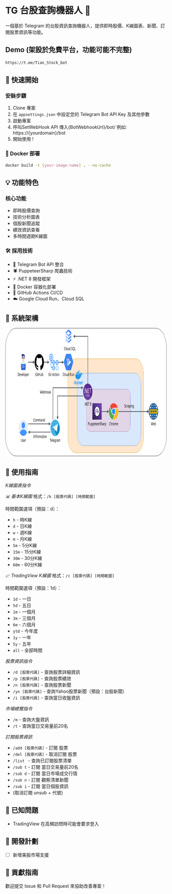 # TG 台股查詢機器人 🤖

一個基於 Telegram 的台股資訊查詢機器人，提供即時股價、K線圖表、新聞、訂閱股票資訊等功能。

## Demo (架設於免費平台，功能可能不完整)

```cmd
https://t.me/Tian_Stock_bot
```

## 🚀 快速開始

### 安裝步驟
1. Clone 專案
2. 在 `appsettings.json` 中設定您的 Telegram Bot API Key 及其他參數
3. 啟動專案
4. 呼叫SetWebHook API 傳入{BotWebhookUrl}/bot/ 例如: https://{yourdomain}/bot
5. 開始使用 !

### 🐳 Docker 部署
```bash
docker build -t [your-image-name] . --no-cache
```

## 💡 功能特色

### 核心功能
- 即時股價查詢
- 技術分析圖表
- 個股新聞追蹤
- 績效資訊查看
- 多時間週期K線圖

### 🛠️ 採用技術
- 🤖 Telegram Bot API 整合
- 🕷️ PuppeteerSharp 爬蟲技術
- ⚡  .NET 8 開發框架
- 🐳 Docker 容器化部署
- 🔄 GitHub Actions CI/CD
- ☁️ Google Cloud Run、Cloud SQL

## 🔧 系統架構

<img src="readme/images/flowchar.png" alt="系統架構圖" height="400" width="930">

## 📖 使用指南

  *K線圖表指令*

  *📊 基本K線圖*
  格式：`/k [股票代碼] [時間範圍]`

  時間範圍選項（預設：d）：
  - `h` - 時K線
  - `d` - 日K線 
  - `w` - 週K線
  - `m` - 月K線
  - `5m` - 5分K線
  - `15m` - 15分K線
  - `30m` - 30分K線
  - `60m` - 60分K線

  *📈 TradingView K線圖*
  格式：`/c [股票代碼] [時間範圍]`

  時間範圍選項（預設：1d）：
  - `1d` - 一日
  - `5d` - 五日
  - `1m` - 一個月
  - `3m` - 三個月
  - `6m` - 六個月
  - `ytd` - 今年度
  - `1y` - 一年
  - `5y` - 五年
  - `all` - 全部時間

  *股票資訊指令*
  - `/d [股票代碼]` - 查詢股票詳細資訊
  - `/p [股票代碼]` - 查詢股票績效
  - `/n [股票代碼]` - 查詢股票新聞
  - `/yn [股票代碼]` - 查詢Yahoo股票新聞（預設：台股新聞）
  - `/i [股票代碼]` - 查詢當日收盤資訊

  *市場總覽指令*
  - `/m` - 查詢大盤資訊
  - `/t` - 查詢當日交易量前20名

  *訂閱股票資訊*
  - `/add [股票代碼]` - 訂閱 股票
  - `/del [股票代碼]` - 取消訂閱 股票
  - `/list ` - 查詢已訂閱股票清單
  - `/sub t` - 訂閱 當日交易量前20名
  - `/sub d` - 訂閱 當日市場成交行情
  - `/sub n` - 訂閱 觀察清單新聞
  - `/sub i` - 訂閱 當日個股資訊
  -  (取消訂閱 unsub + 代號)

## 🚨 已知問題
- TradingView 在高頻訪問時可能會要求登入

## 📝 開發計劃
- [ ] 新增美股市場支援

## 🤝 貢獻指南
歡迎提交 Issue 和 Pull Request 來協助改善專案！
